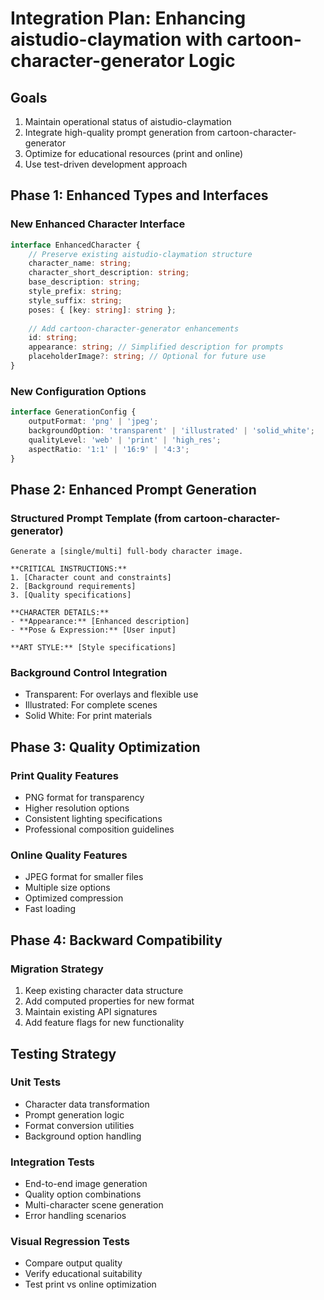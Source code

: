 # Integration Plan: Enhancing aistudio-claymation with cartoon-character-generator Logic

## Goals
1. Maintain operational status of aistudio-claymation
2. Integrate high-quality prompt generation from cartoon-character-generator
3. Optimize for educational resources (print and online)
4. Use test-driven development approach

## Phase 1: Enhanced Types and Interfaces

### New Enhanced Character Interface
```typescript
interface EnhancedCharacter {
    // Preserve existing aistudio-claymation structure
    character_name: string;
    character_short_description: string;
    base_description: string;
    style_prefix: string;
    style_suffix: string;
    poses: { [key: string]: string };
    
    // Add cartoon-character-generator enhancements
    id: string;
    appearance: string; // Simplified description for prompts
    placeholderImage?: string; // Optional for future use
}
```

### New Configuration Options
```typescript
interface GenerationConfig {
    outputFormat: 'png' | 'jpeg';
    backgroundOption: 'transparent' | 'illustrated' | 'solid_white';
    qualityLevel: 'web' | 'print' | 'high_res';
    aspectRatio: '1:1' | '16:9' | '4:3';
}
```

## Phase 2: Enhanced Prompt Generation

### Structured Prompt Template (from cartoon-character-generator)
```
Generate a [single/multi] full-body character image.

**CRITICAL INSTRUCTIONS:**
1. [Character count and constraints]
2. [Background requirements]
3. [Quality specifications]

**CHARACTER DETAILS:**
- **Appearance:** [Enhanced description]
- **Pose & Expression:** [User input]

**ART STYLE:** [Style specifications]
```

### Background Control Integration
- Transparent: For overlays and flexible use
- Illustrated: For complete scenes
- Solid White: For print materials

## Phase 3: Quality Optimization

### Print Quality Features
- PNG format for transparency
- Higher resolution options
- Consistent lighting specifications
- Professional composition guidelines

### Online Quality Features
- JPEG format for smaller files
- Multiple size options
- Optimized compression
- Fast loading

## Phase 4: Backward Compatibility

### Migration Strategy
1. Keep existing character data structure
2. Add computed properties for new format
3. Maintain existing API signatures
4. Add feature flags for new functionality

## Testing Strategy

### Unit Tests
- Character data transformation
- Prompt generation logic
- Format conversion utilities
- Background option handling

### Integration Tests
- End-to-end image generation
- Quality option combinations
- Multi-character scene generation
- Error handling scenarios

### Visual Regression Tests
- Compare output quality
- Verify educational suitability
- Test print vs online optimization
